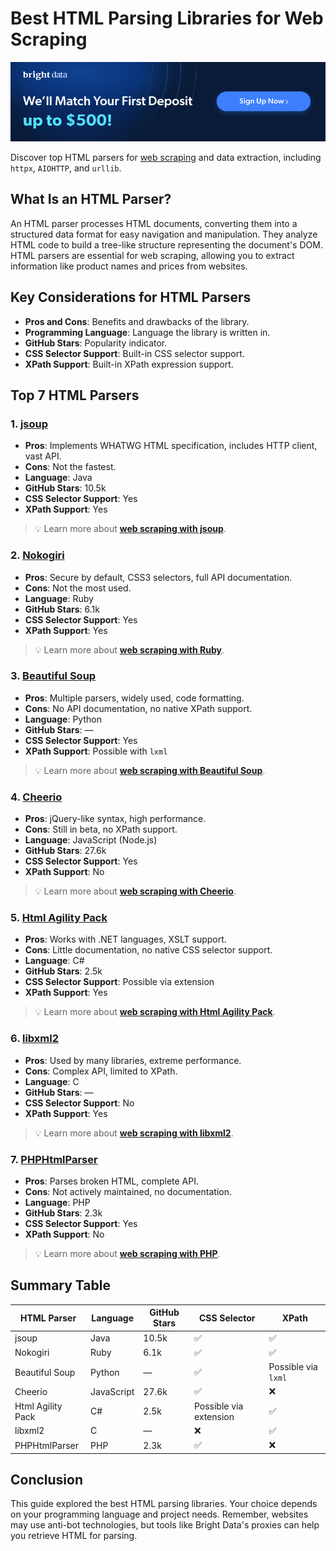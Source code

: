 # Best HTML Parsing Libraries for Web Scraping

[![Promo](https://github.com/luminati-io/LinkedIn-Scraper/raw/main/Proxies%20and%20scrapers%20GitHub%20bonus%20banner.png)](https://brightdata.com/) 

Discover top HTML parsers for [web scraping](https://github.com/luminati-io/Awesome-Web-Scraping) and data extraction, including `httpx`, `AIOHTTP`, and `urllib`.

## What Is an HTML Parser?

An HTML parser processes HTML documents, converting them into a structured data format for easy navigation and manipulation. They analyze HTML code to build a tree-like structure representing the document's DOM. HTML parsers are essential for web scraping, allowing you to extract information like product names and prices from websites.

## Key Considerations for HTML Parsers

- **Pros and Cons**: Benefits and drawbacks of the library.
- **Programming Language**: Language the library is written in.
- **GitHub Stars**: Popularity indicator.
- **CSS Selector Support**: Built-in CSS selector support.
- **XPath Support**: Built-in XPath expression support.

## Top 7 HTML Parsers

### 1. [jsoup](https://jsoup.org/)

- **Pros**: Implements WHATWG HTML specification, includes HTTP client, vast API.
- **Cons**: Not the fastest.
- **Language**: Java
- **GitHub Stars**: 10.5k
- **CSS Selector Support**: Yes
- **XPath Support**: Yes

> 💡 Learn more about [**web scraping with jsoup**](https://brightdata.com/blog/how-tos/web-scraping-with-jsoup).

### 2. [Nokogiri](https://nokogiri.org/index.html)

- **Pros**: Secure by default, CSS3 selectors, full API documentation.
- **Cons**: Not the most used.
- **Language**: Ruby
- **GitHub Stars**: 6.1k
- **CSS Selector Support**: Yes
- **XPath Support**: Yes

> 💡 Learn more about [**web scraping with Ruby**](https://brightdata.com/blog/how-tos/web-scraping-with-ruby).

### 3. [Beautiful Soup](https://pypi.org/project/beautifulsoup4/)

- **Pros**: Multiple parsers, widely used, code formatting.
- **Cons**: No API documentation, no native XPath support.
- **Language**: Python
- **GitHub Stars**: —
- **CSS Selector Support**: Yes
- **XPath Support**: Possible with `lxml`

> 💡 Learn more about [**web scraping with Beautiful Soup**](https://brightdata.com/blog/how-tos/beautiful-soup-web-scraping).

### 4. [Cheerio](https://cheerio.js.org/)

- **Pros**: jQuery-like syntax, high performance.
- **Cons**: Still in beta, no XPath support.
- **Language**: JavaScript (Node.js)
- **GitHub Stars**: 27.6k
- **CSS Selector Support**: Yes
- **XPath Support**: No

> 💡 Learn more about [**web scraping with Cheerio**](https://brightdata.com/blog/how-tos/cheerio-npm-web-scraping).

### 5. [Html Agility Pack](https://html-agility-pack.net/)

- **Pros**: Works with .NET languages, XSLT support.
- **Cons**: Little documentation, no native CSS selector support.
- **Language**: C#
- **GitHub Stars**: 2.5k
- **CSS Selector Support**: Possible via extension
- **XPath Support**: Yes

> 💡 Learn more about [**web scraping with Html Agility Pack**](https://brightdata.com/blog/how-tos/web-scraping-with-c-sharp).

### 6. [libxml2](https://gitlab.gnome.org/GNOME/libxml2)

- **Pros**: Used by many libraries, extreme performance.
- **Cons**: Complex API, limited to XPath.
- **Language**: C
- **GitHub Stars**: —
- **CSS Selector Support**: No
- **XPath Support**: Yes

> 💡 Learn more about [**web scraping with libxml2**](https://brightdata.com/blog/how-tos/web-scraping-in-c-plus-plus).

### 7. [PHPHtmlParser](https://github.com/paquettg/php-html-parser)

- **Pros**: Parses broken HTML, complete API.
- **Cons**: Not actively maintained, no documentation.
- **Language**: PHP
- **GitHub Stars**: 2.3k
- **CSS Selector Support**: Yes
- **XPath Support**: No

> 💡 Learn more about [**web scraping with PHP**](https://brightdata.com/blog/how-tos/web-scraping-php).

## Summary Table

| HTML Parser       | Language | GitHub Stars | CSS Selector | XPath |
|-------------------|----------|--------------|--------------|-------|
| jsoup             | Java     | 10.5k        | ✅           | ✅    |
| Nokogiri          | Ruby     | 6.1k         | ✅           | ✅    |
| Beautiful Soup    | Python   | —            | ✅           | Possible via `lxml` |
| Cheerio           | JavaScript | 27.6k      | ✅           | ❌    |
| Html Agility Pack | C#       | 2.5k         | Possible via extension | ✅ |
| libxml2           | C        | —            | ❌           | ✅    |
| PHPHtmlParser     | PHP      | 2.3k         | ✅           | ❌    |

## Conclusion

This guide explored the best HTML parsing libraries. Your choice depends on your programming language and project needs. Remember, websites may use anti-bot technologies, but tools like Bright Data's proxies can help you retrieve HTML for parsing.
